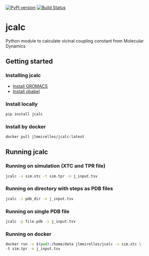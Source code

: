 [![PyPI version](https://badge.fury.io/py/jcalc.svg)](https://badge.fury.io/py/jcalc)
[![Build Status](https://travis-ci.com/Joaodemeirelles/jcalc.svg?branch=main)](https://travis-ci.com/Joaodemeirelles/jcalc)
# jcalc
Python module to calculate vicinal coupling constant from Molecular Dynamics

## Getting started

### Installing jcalc
* [Install GROMACS](http://www.gromacs.org/)
* [Install obabel](https://github.com/openbabel/openbabel)

### Install locally
```bash
pip install jcalc
```

### Install by docker
```bash
docker pull jlmeirelles/jcalc:latest
```

## Running jcalc

### Running on simulation (XTC and TPR file)
```bash
jcalc -x sim.xtc -t sim.tpr -n j_input.tsv
```

### Running on directory with steps as PDB files
```bash
jcalc -i pdb_dir -n j_input.tsv
```

### Running on single PDB file
```bash
jcalc -p file.pdb -i j_input.tsv
```

### Running on docker
```bash
docker run -v $(pwd):/home/data jlmeirelles/jcalc -x sim.xtc \
-t sim.tpr -n j_input.tsv
```
